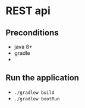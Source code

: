# REST api

## Preconditions
* java 8+
* gradle 
* 

## Run the application
* `./gradlew build`
* `./gradlew bootRun`



